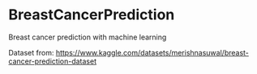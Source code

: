 # BreastCancerPrediction
Breast cancer prediction with machine learning

Dataset from: https://www.kaggle.com/datasets/merishnasuwal/breast-cancer-prediction-dataset
